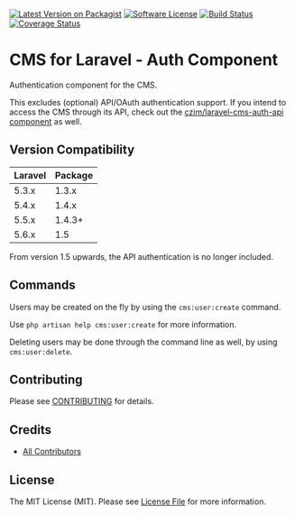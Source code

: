 
[![Latest Version on Packagist][ico-version]][link-packagist]
[![Software License][ico-license]](LICENSE.md)
[![Build Status](https://travis-ci.org/czim/laravel-cms-auth.svg?branch=master)](https://travis-ci.org/czim/laravel-cms-auth)
[![Coverage Status](https://coveralls.io/repos/github/czim/laravel-cms-auth/badge.svg?branch=master)](https://coveralls.io/github/czim/laravel-cms-auth?branch=master)

# CMS for Laravel - Auth Component

Authentication component for the CMS.

This excludes (optional) API/OAuth authentication support.
If you intend to access the CMS through its API, check out the [czim/laravel-cms-auth-api component](https://github.com/czim/laravel-cms-auth-api) as well.

## Version Compatibility

 Laravel             | Package 
:--------------------|:--------
 5.3.x               | 1.3.x
 5.4.x               | 1.4.x
 5.5.x               | 1.4.3+
 5.6.x               | 1.5

From version 1.5 upwards, the API authentication is no longer included.

## Commands

Users may be created on the fly by using the `cms:user:create` command.

Use `php artisan help cms:user:create` for more information.

Deleting users may be done through the command line as well, by using `cms:user:delete`.


## Contributing

Please see [CONTRIBUTING](CONTRIBUTING.md) for details.


## Credits

- [All Contributors][link-contributors]

## License

The MIT License (MIT). Please see [License File](LICENSE.md) for more information.

[ico-version]: https://img.shields.io/packagist/v/czim/laravel-cms-auth.svg?style=flat-square
[ico-license]: https://img.shields.io/badge/license-MIT-brightgreen.svg?style=flat-square
[ico-downloads]: https://img.shields.io/packagist/dt/czim/laravel-cms-auth.svg?style=flat-square

[link-packagist]: https://packagist.org/packages/czim/laravel-cms-auth
[link-downloads]: https://packagist.org/packages/czim/laravel-cms-auth
[link-author]: https://github.com/czim
[link-contributors]: ../../contributors
